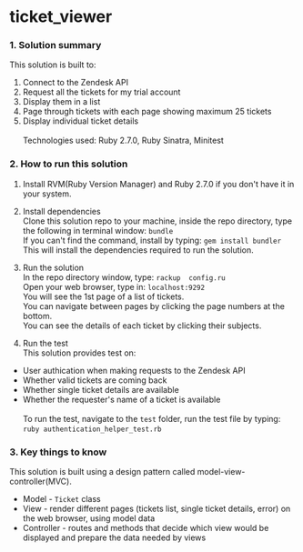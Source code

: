 # ticket_viewer

### 1. Solution summary
This solution is built to: 
1. Connect to the Zendesk API
2. Request all the tickets for my trial account
3. Display them in a list
4. Page through tickets with each page showing maximum 25 tickets
5. Display individual ticket details
<br /><br />
Technologies used: Ruby 2.7.0, Ruby Sinatra, Minitest

### 2. How to run this solution
1. Install RVM(Ruby Version Manager) and Ruby 2.7.0 if you don't have it in your system. 

2. Install dependencies<br />
Clone this solution repo to your machine, inside the repo directory, type the following in terminal window: `bundle`<br /> 
If you can't find the command, install by typing: `gem install bundler`<br />
This will install the dependencies required to run the solution.

3. Run the solution<br />
In the repo directory window, type: `rackup  config.ru`<br />
Open your web browser, type in: `localhost:9292`<br />
You will see the 1st page of a list of tickets.<br />
You can navigate between pages by clicking the page numbers at the bottom.<br />
You can see the details of each ticket by clicking their subjects.

4. Run the test<br />
This solution provides test on:
* User authication when making requests to the Zendesk API
* Whether valid tickets are coming back
* Whether single ticket details are available
* Whether the requester's name of a ticket is available
<br /><br />
To run the test, navigate to the `test` folder, run the test file by typing: `ruby authentication_helper_test.rb`

### 3. Key things to know
This solution is built using a design pattern called model-view-controller(MVC).<br />
* Model - `Ticket` class
* View - render different pages (tickets list, single ticket details, error) on the web browser, using model data 
* Controller - routes and methods that decide which view would be displayed and prepare the data needed by views 
  
       
